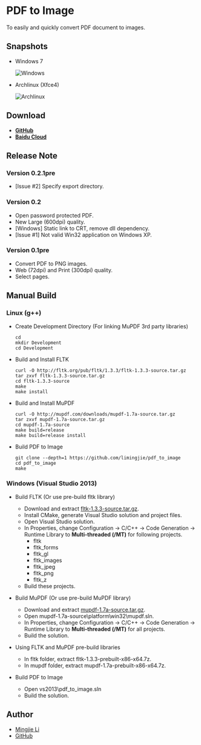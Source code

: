 # PDF to Image

To easily and quickly convert PDF document to images.

## Snapshots

- Windows 7

  ![Windows](https://github.com/limingjie/pdf_to_image/blob/master/screenshots/windows.png?raw=true)

- Archlinux (Xfce4)

  ![Archlinux](https://github.com/limingjie/pdf_to_image/blob/master/screenshots/archlinux.png?raw=true)

## Download

- **[GitHub](https://github.com/limingjie/pdf_to_image/releases)**
- **[Baidu Cloud](http://pan.baidu.com/s/1ntrDD7z)**

## Release Note

### Version 0.2.1pre

- [Issue #2] Specify export directory.

### Version 0.2

- Open password protected PDF.
- New Large (600dpi) quality.
- [Windows] Static link to CRT, remove dll dependency.
- [Issue #1] Not valid Win32 application on Windows XP.

### Version 0.1pre

- Convert PDF to PNG images.
- Web (72dpi) and Print (300dpi) quality.
- Select pages.

## Manual Build

### Linux (g++)

- Create Development Directory (For linking MuPDF 3rd party libraries)
  ```console
  cd
  mkdir Development
  cd Development
  ```

- Build and Install FLTK
  ```console
  curl -O http://fltk.org/pub/fltk/1.3.3/fltk-1.3.3-source.tar.gz
  tar zxvf fltk-1.3.3-source.tar.gz
  cd fltk-1.3.3-source
  make
  make install
  ```

- Build and Install MuPDF
  ```console
  curl -O http://mupdf.com/downloads/mupdf-1.7a-source.tar.gz
  tar zxvf mupdf-1.7a-source.tar.gz
  cd mupdf-1.7a-source
  make build=release
  make build=release install
  ```

- Build PDF to Image
  ```console
  git clone --depth=1 https://github.com/limingjie/pdf_to_image
  cd pdf_to_image
  make
  ```

### Windows (Visual Studio 2013)

- Build FLTK (Or use pre-build fltk library)
  - Download and extract [fltk-1.3.3-source.tar.gz](http://fltk.org/pub/fltk/1.3.3/fltk-1.3.3-source.tar.gz).
  - Install CMake, generate Visual Studio solution and project files.
  - Open Visual Studio solution.
  - In Properties, change Configuration -> C/C++ -> Code Generation ->
  Runtime Library to **Multi-threaded (/MT)** for following projects.
    - fltk
    - fltk_forms
    - fltk_gl
    - fltk_images
    - fltk_jpeg
    - fltk_png
    - fltk_z
  - Build these projects.

- Build MuPDF (Or use pre-build MuPDF library)
  - Download and extract [mupdf-1.7a-source.tar.gz](http://mupdf.com/downloads/mupdf-1.7a-source.tar.gz).
  - Open mupdf-1.7a-source\platform\win32\mupdf.sln.
  - In Properties, change Configuration -> C/C++ -> Code Generation ->
  Runtime Library to **Multi-threaded (/MT)** for all projects.
  - Build the solution.

- Using FLTK and MuPDF pre-build libraries
  - In fltk folder, extract fltk-1.3.3-prebuilt-x86-x64.7z.
  - In mupdf folder, extract mupdf-1.7a-prebuilt-x86-x64.7z.

- Build PDF to Image
  - Open vs2013\pdf_to_image.sln
  - Build the solution.

## Author

- [Mingjie Li](mailto:limingjie@outlook.com)
- [GitHub](https://github.com/limingjie)
